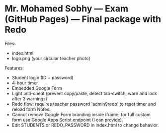 # Mr. Mohamed Sobhy — Exam (GitHub Pages) — Final package with Redo

Files:
- index.html
- logo.png (your circular teacher photo)

Features:
- Student login (ID + password)
- 4-hour timer
- Embedded Google Form
- Light anti-cheat (prevent copy/paste, detect tab-switch, warn and lock after 3 warnings)
- Redo flow: requires teacher password 'admin9redo' to reset timer and reload form
Notes:
- Cannot remove Google Form branding inside iframe; for full custom form use Google Apps Script endpoint (I can provide).
- Edit STUDENTS or REDO_PASSWORD in index.html to change behavior.
